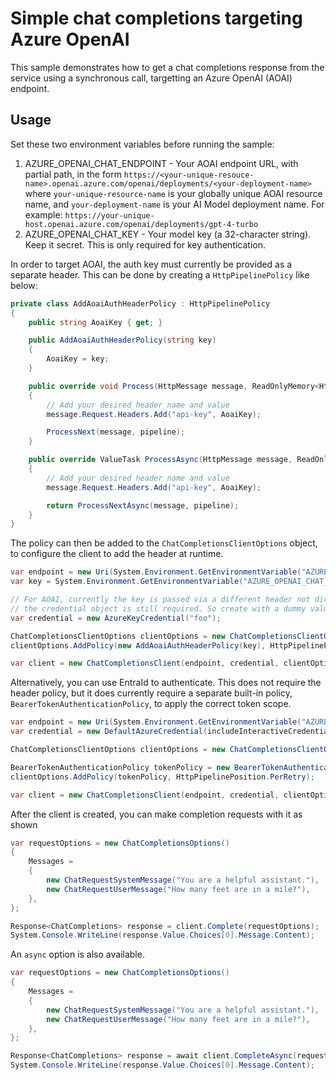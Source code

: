 # Simple chat completions targeting Azure OpenAI

This sample demonstrates how to get a chat completions response from the service using a synchronous call, targetting an Azure OpenAI (AOAI) endpoint.

## Usage

Set these two environment variables before running the sample:

1. AZURE_OPENAI_CHAT_ENDPOINT - Your AOAI endpoint URL, with partial path, in the form `https://<your-unique-resouce-name>.openai.azure.com/openai/deployments/<your-deployment-name>` where `your-unique-resource-name` is your globally unique AOAI resource name, and `your-deployment-name` is your AI Model deployment name. For example: `https://your-unique-host.openai.azure.com/openai/deployments/gpt-4-turbo`
2. AZURE_OPENAI_CHAT_KEY - Your model key (a 32-character string). Keep it secret. This is only required for key authentication.

In order to target AOAI, the auth key must currently be provided as a separate header. This can be done by creating a `HttpPipelinePolicy` like below:

```C# Snippet:Azure_AI_Inference_AoaiAuthHeaderPolicy
private class AddAoaiAuthHeaderPolicy : HttpPipelinePolicy
{
    public string AoaiKey { get; }

    public AddAoaiAuthHeaderPolicy(string key)
    {
        AoaiKey = key;
    }

    public override void Process(HttpMessage message, ReadOnlyMemory<HttpPipelinePolicy> pipeline)
    {
        // Add your desired header name and value
        message.Request.Headers.Add("api-key", AoaiKey);

        ProcessNext(message, pipeline);
    }

    public override ValueTask ProcessAsync(HttpMessage message, ReadOnlyMemory<HttpPipelinePolicy> pipeline)
    {
        // Add your desired header name and value
        message.Request.Headers.Add("api-key", AoaiKey);

        return ProcessNextAsync(message, pipeline);
    }
}
```

The policy can then be added to the `ChatCompletionsClientOptions` object, to configure the client to add the header at runtime.

```C# Snippet:Azure_AI_Inference_HelloWorldAoaiScenarioClientCreate
var endpoint = new Uri(System.Environment.GetEnvironmentVariable("AZURE_OPENAI_CHAT_ENDPOINT"));
var key = System.Environment.GetEnvironmentVariable("AZURE_OPENAI_CHAT_KEY");

// For AOAI, currently the key is passed via a different header not directly handled by the client, however
// the credential object is still required. So create with a dummy value.
var credential = new AzureKeyCredential("foo");

ChatCompletionsClientOptions clientOptions = new ChatCompletionsClientOptions();
clientOptions.AddPolicy(new AddAoaiAuthHeaderPolicy(key), HttpPipelinePosition.PerCall);

var client = new ChatCompletionsClient(endpoint, credential, clientOptions);
```

Alternatively, you can use EntraId to authenticate. This does not require the header policy, but it does currently require a separate built-in policy, `BearerTokenAuthenticationPolicy`, to apply the correct token scope.

```C# Snippet:Azure_AI_Inference_HelloWorldScenarioWithEntraIdClientCreate
var endpoint = new Uri(System.Environment.GetEnvironmentVariable("AZURE_OPENAI_CHAT_ENDPOINT"));
var credential = new DefaultAzureCredential(includeInteractiveCredentials: true);

ChatCompletionsClientOptions clientOptions = new ChatCompletionsClientOptions();

BearerTokenAuthenticationPolicy tokenPolicy = new BearerTokenAuthenticationPolicy(credential, new string[] { "https://cognitiveservices.azure.com/.default" });
clientOptions.AddPolicy(tokenPolicy, HttpPipelinePosition.PerRetry);

var client = new ChatCompletionsClient(endpoint, credential, clientOptions);
```

After the client is created, you can make completion requests with it as shown

```C# Snippet:Azure_AI_Inference_HelloWorldAoaiScenarioCompleteRequest
var requestOptions = new ChatCompletionsOptions()
{
    Messages =
    {
        new ChatRequestSystemMessage("You are a helpful assistant."),
        new ChatRequestUserMessage("How many feet are in a mile?"),
    },
};

Response<ChatCompletions> response = client.Complete(requestOptions);
System.Console.WriteLine(response.Value.Choices[0].Message.Content);
```

An `async` option is also available.

```C# Snippet:Azure_AI_Inference_HelloWorldAoaiScenarioCompleteRequestAsync
var requestOptions = new ChatCompletionsOptions()
{
    Messages =
    {
        new ChatRequestSystemMessage("You are a helpful assistant."),
        new ChatRequestUserMessage("How many feet are in a mile?"),
    },
};

Response<ChatCompletions> response = await client.CompleteAsync(requestOptions);
System.Console.WriteLine(response.Value.Choices[0].Message.Content);
```

